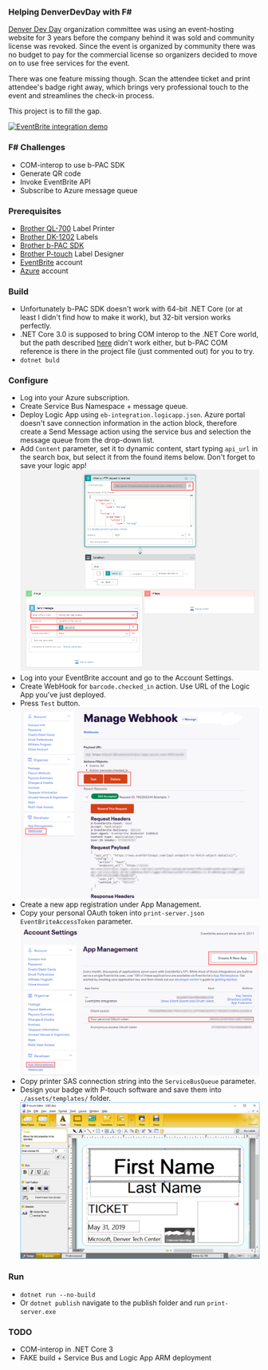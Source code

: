 ### Helping DenverDevDay with F#

[Denver Dev Day](https://denverdevday.github.io/) organization committee was using an event-hosting website for 3 years before the company behind it was sold and community license was revoked. Since the event is organized by community there was no budget to pay for the commercial license so organizers decided to move on to use free services for the event.

There was one feature missing though. Scan the attendee ticket and print attendee's badge right away, which brings very professional touch to the event and streamlines the check-in process.

This project is to fill the gap.

[![EventBrite integration demo](http://img.youtube.com/vi/YbJaJDEbzdk/0.jpg)](http://www.youtube.com/watch?v=YbJaJDEbzdk "EventBrite integration demo")

### F# Challenges

* COM-interop to use b-PAC SDK
* Generate QR code
* Invoke EventBrite API
* Subscribe to Azure message queue

### Prerequisites

* [Brother QL-700](https://www.brother-usa.com/products/QL700) Label Printer
* [Brother DK-1202](https://www.brother-usa.com/products/DK1202) Labels
* [Brother b-PAC SDK](https://www.brother.co.jp/eng/dev/bpac/download/index.aspx)
* [Brother P-touch](https://support.brother.com/g/b/downloadend.aspx?c=us&lang=en&prod=lpql700eus&os=10011&dlid=dlfp100377_000&flang=178&type3=296) Label Designer
* [EventBrite](https://www.eventbrite.com) account
* [Azure](https://portal.azure.com) account

### Build

* Unfortunately b-PAC SDK doesn't work with 64-bit .NET Core (or at least I didn't find how to make it work),
but 32-bit version works perfectly.
* .NET Core 3.0 is supposed to bring COM interop to the .NET Core world, but the path described [here](https://github.com/dotnet/samples/tree/master/core/extensions/ExcelDemo) didn't work either, but b-PAC COM reference is
there in the project file (just commented out) for you to try.
* `dotnet buld`

### Configure

* Log into your Azure subscription.
* Create Service Bus Namespace + message queue.
* Deploy Logic App using `eb-integration.logicapp.json`. Azure portal doesn't save connection information in the
action block, therefore create a Send Message action using the service bus and selection the message queue
from the drop-down list.
* Add `Content` parameter, set it to dynamic content, start typing `api_url` in the search box, but select
it from the found items below. Don't forget to save your logic app!
![LogicApp Designer](https://github.com/grishace/print-server/blob/master/images/logicapp-designer.png)
* Log into your EventBrite account and go to the Account Settings.
* Create WebHook for `barcode.checked_in` action. Use URL of the Logic App you've just deployed.
* Press `Test` button.
![EventBrite WebHook](https://github.com/grishace/print-server/blob/master/images/eventbrite-webhook.png)
* Create a new app registration under App Management.
* Copy your personal OAuth token into `print-server.json` `EventBriteAccessToken` parameter.
![EventBrite App Management](https://github.com/grishace/print-server/blob/master/images/eventbrite-app.png)
* Copy printer SAS connection string into the `ServiceBusQueue` parameter.
* Design your badge with P-touch software and save them into `./assets/templates/` folder.
![P-touch](https://github.com/grishace/print-server/blob/master/images/p-touch.png)

### Run

* `dotnet run --no-build`
* Or `dotnet publish` navigate to the publish folder and run `print-server.exe`

### TODO

* COM-interop in .NET Core 3
* FAKE build + Service Bus and Logic App ARM deployment
